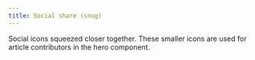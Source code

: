 ```yaml
---
title: Social share (snug)
---
```

Social icons squeezed closer together. These smaller icons are used for article contributors in the hero component.